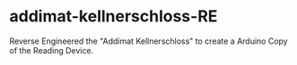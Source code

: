 # addimat-kellnerschloss-RE
Reverse Engineered the "Addimat Kellnerschloss" to create a Arduino Copy of the Reading Device. 
